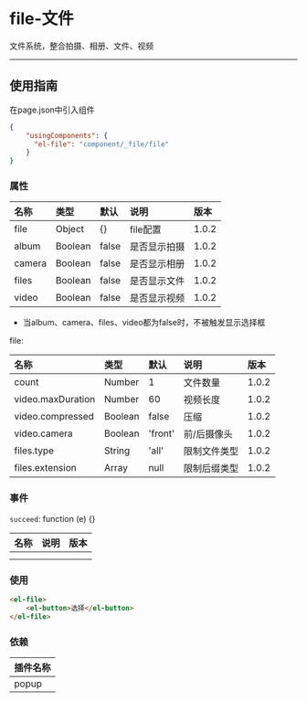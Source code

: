 # file-文件

文件系统，整合拍摄、相册、文件、视频

---

## 使用指南

在page.json中引入组件

```json
{
    "usingComponents": {
      "el-file": "component/_file/file"
    }
}
```

### 属性

| 名称 | 类型 | 默认 | 说明 | 版本 |
| :--- | :--- | :--- | :--- | :--- |
| file | Object | {} | file配置 | 1.0.2 |
| album | Boolean | false | 是否显示拍摄 | 1.0.2 |
| camera | Boolean | false | 是否显示相册 | 1.0.2 |
| files | Boolean | false | 是否显示文件 | 1.0.2 |
| video | Boolean | false | 是否显示视频 | 1.0.2 |

* 当album、camera、files、video都为false时，不被触发显示选择框

file:

| 名称 | 类型 | 默认 | 说明 | 版本 |
| :--- | :--- | :--- | :--- | :--- |
| count | Number | 1 | 文件数量 | 1.0.2 |
| video.maxDuration | Number | 60 | 视频长度 | 1.0.2 |
| video.compressed | Boolean | false | 压缩 | 1.0.2 |
| video.camera | Boolean | 'front' | 前/后摄像头 | 1.0.2 |
| files.type | String | 'all' | 限制文件类型 | 1.0.2 |
| files.extension | Array | null | 限制后缀类型 | 1.0.2 |

### 事件

`succeed`: function \(e\) {}

| 名称 | 说明 | 版本 |
| :--- | :--- | :--- |
|  |  |  |
|  |  |  |

### 使用

```HTML
<el-file>
    <el-button>选择</el-button>
</el-file>
```

### 依赖

| 插件名称 |
| :--- |
| popup |



